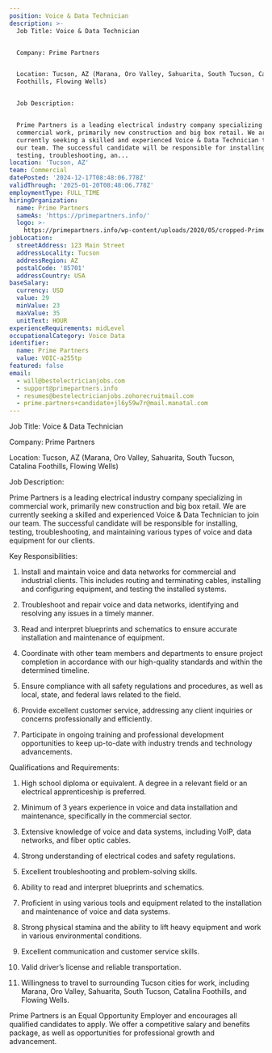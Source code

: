```yaml
---
position: Voice & Data Technician
description: >-
  Job Title: Voice & Data Technician


  Company: Prime Partners


  Location: Tucson, AZ (Marana, Oro Valley, Sahuarita, South Tucson, Catalina
  Foothills, Flowing Wells)


  Job Description:


  Prime Partners is a leading electrical industry company specializing in
  commercial work, primarily new construction and big box retail. We are
  currently seeking a skilled and experienced Voice & Data Technician to join
  our team. The successful candidate will be responsible for installing,
  testing, troubleshooting, an...
location: 'Tucson, AZ'
team: Commercial
datePosted: '2024-12-17T08:48:06.778Z'
validThrough: '2025-01-20T08:48:06.778Z'
employmentType: FULL_TIME
hiringOrganization:
  name: Prime Partners
  sameAs: 'https://primepartners.info/'
  logo: >-
    https://primepartners.info/wp-content/uploads/2020/05/cropped-Prime-Partners-Logo-NO-BG-1-1.png
jobLocation:
  streetAddress: 123 Main Street
  addressLocality: Tucson
  addressRegion: AZ
  postalCode: '85701'
  addressCountry: USA
baseSalary:
  currency: USD
  value: 29
  minValue: 23
  maxValue: 35
  unitText: HOUR
experienceRequirements: midLevel
occupationalCategory: Voice Data
identifier:
  name: Prime Partners
  value: VOIC-a255tp
featured: false
email:
  - will@bestelectricianjobs.com
  - support@primepartners.info
  - resumes@bestelectricianjobs.zohorecruitmail.com
  - prime.partners+candidate+jl6y59w7r@mail.manatal.com
---
```




Job Title: Voice & Data Technician

Company: Prime Partners

Location: Tucson, AZ (Marana, Oro Valley, Sahuarita, South Tucson, Catalina Foothills, Flowing Wells)

Job Description:

Prime Partners is a leading electrical industry company specializing in commercial work, primarily new construction and big box retail. We are currently seeking a skilled and experienced Voice & Data Technician to join our team. The successful candidate will be responsible for installing, testing, troubleshooting, and maintaining various types of voice and data equipment for our clients.

Key Responsibilities:

1. Install and maintain voice and data networks for commercial and industrial clients. This includes routing and terminating cables, installing and configuring equipment, and testing the installed systems.

2. Troubleshoot and repair voice and data networks, identifying and resolving any issues in a timely manner.

3. Read and interpret blueprints and schematics to ensure accurate installation and maintenance of equipment.

4. Coordinate with other team members and departments to ensure project completion in accordance with our high-quality standards and within the determined timeline.

5. Ensure compliance with all safety regulations and procedures, as well as local, state, and federal laws related to the field.

6. Provide excellent customer service, addressing any client inquiries or concerns professionally and efficiently.

7. Participate in ongoing training and professional development opportunities to keep up-to-date with industry trends and technology advancements. 

Qualifications and Requirements:

1. High school diploma or equivalent. A degree in a relevant field or an electrical apprenticeship is preferred.

2. Minimum of 3 years experience in voice and data installation and maintenance, specifically in the commercial sector.

3. Extensive knowledge of voice and data systems, including VoIP, data networks, and fiber optic cables.

4. Strong understanding of electrical codes and safety regulations.

5. Excellent troubleshooting and problem-solving skills.

6. Ability to read and interpret blueprints and schematics.

7. Proficient in using various tools and equipment related to the installation and maintenance of voice and data systems.

8. Strong physical stamina and the ability to lift heavy equipment and work in various environmental conditions.

9. Excellent communication and customer service skills.

10. Valid driver’s license and reliable transportation.

11. Willingness to travel to surrounding Tucson cities for work, including Marana, Oro Valley, Sahuarita, South Tucson, Catalina Foothills, and Flowing Wells.

Prime Partners is an Equal Opportunity Employer and encourages all qualified candidates to apply. We offer a competitive salary and benefits package, as well as opportunities for professional growth and advancement.
